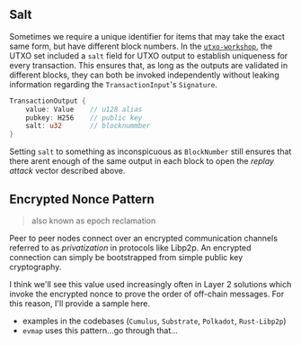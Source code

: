 ## Salt

Sometimes we require a unique identifier for items that may take the exact same form, but have different block numbers. In the [`utxo-workshop`](https://github.com/nczhu/utxo-workshop), the UTXO set included a `salt` field for UTXO output to establish uniqueness for every transaction. This ensures that, as long as the outputs are validated in different blocks, they can both be invoked independently without leaking information regarding the `TransactionInput`'s `Signature`.

```rust
TransactionOutput {
    value: Value    // u128 alias
    pubkey: H256    // public key
    salt: u32       // blocknummber
}
```

Setting `salt` to something as inconspicuous as `BlockNumber` still ensures that there arent enough of the same output in each block to open the *replay attack* vector described above.

## Encrypted Nonce Pattern

> also known as epoch reclamation

Peer to peer nodes connect over an encrypted communication channels referred to as *privatization* in protocols like Libp2p. An encrypted connection can simply be bootstrapped from simple public key cryptography.

I think we'll see this value used increasingly often in Layer 2 solutions which invoke the encrypted nonce to prove the order of off-chain messages. For this reason, I'll provide a sample here.

* examples in the codebases (`Cumulus`, `Substrate`, `Polkadot`, `Rust-Libp2p`)
* `evmap` uses this pattern...go through that...